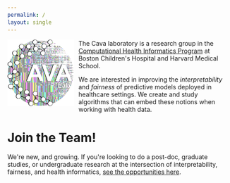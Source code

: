 ```yaml
---
permalink: /
layout: single
---
```


<img 
    style="float: left; padding: 0px 10px 0px 0px;" 
    width="30%" 
    src="assets/images/Cava_Lab_logo.png " 
    alt="CAVA Lab logo"
/>

The Cava laboratory is a research group in the [Computational Health Informatics Program](http://www.chip.org) at Boston Children's Hospital and Harvard Medical School.

We are interested in improving the _interpretability_ and _fairness_ of predictive models deployed in healthcare settings.
We create and study algorithms that can embed these notions when working with health data.

# Join the Team!

We're new, and growing. 
If you're looking to do a post-doc, graduate studies, or undergraduate research at the intersection of interpretability, fairness, and health informatics, [see the opportunities here](/join). 
